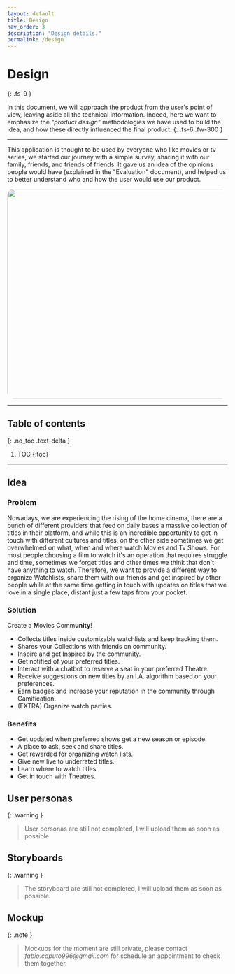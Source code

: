 ```yaml
---
layout: default
title: Design
nav_order: 3
description: "Design details."
permalink: /design
---
```



# Design
{: .fs-9 }

In this document, we will approach the product from the user's point of view, leaving aside all the technical information. Indeed, here we want to emphasize the *"product design"* methodologies we have used to build the idea, and how these directly influenced the final product.
{: .fs-6 .fw-300 }

--- 

This application is thought to be used by everyone who like movies or tv series, we started our journey with a simple survey, sharing it with our family, friends, and friends of friends.
It gave us an idea of the opinions people would have (explained in the "Evaluation" document), and helped us to better understand who and how the user would use our product.

<p align="center">
  <img src="{{site.baseurl}}/assets/images/Presentation.jpg" height="480" width="640"  style="border-radius:3%"/>
</p>

---

## Table of contents
{: .no_toc .text-delta }

1. TOC
{:toc}

---

## <a id="idea"></a>Idea

### Problem
Nowadays, we are experiencing the rising of the home cinema, there are a bunch of different providers that feed on daily bases a massive collection of titles in their platform, and while this is an incredible opportunity to get in touch with different cultures and titles, on the other side sometimes we get overwhelmed on what, when and where watch Movies and Tv Shows. 
For most people choosing a film to watch it's an operation that requires struggle and time, sometimes we forget titles and other times we think that don't have anything to watch.
Therefore, we want to provide a different way to organize Watchlists, share them with our friends and get inspired by other people while at the same time getting in touch with updates on titles that we love in a single place, distant just a few taps from your pocket.

### Solution

Create a **M**ovies Comm**unity**!
* Collects titles inside customizable watchlists and keep tracking them.
* Shares your Collections with friends on community.
* Inspire and get Inspired by the community.
* Get notified of your preferred titles.
* Interact with a chatbot to reserve a seat in your preferred Theatre.
* Receive suggestions on new titles by an I.A. algorithm based on your preferences.
* Earn badges and increase your reputation in the community through Gamification.
* (EXTRA) Organize watch parties.

### Benefits

* Get updated when preferred shows get a new season or episode.
* A place to ask, seek and share titles.
* Get rewarded for organizing watch lists.
* Give new live to underrated titles.
* Learn where to watch titles.
* Get in touch with Theatres.

## <a id="up"></a>User personas

{: .warning }
> User personas are still not completed, I will upload them as soon as possible.

## <a id="story"></a>Storyboards

{: .warning }
> The storyboard are still not completed, I will upload them as soon as possible.  

## <a id="mock"></a>Mockup

{: .note }
> Mockups for the moment are still private, please contact _fabio.caputo996@gmail.com_ for schedule an appointment to check them together.
